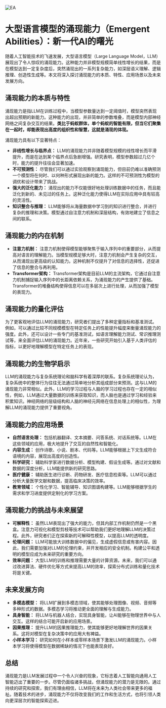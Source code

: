 ![EA](BigModel/EA/EA.png)
# 大型语言模型的涌现能力（Emergent Abilities）：新一代AI的曙光

随着人工智能技术的飞速发展，大型语言模型（Large Language Model，LLM）展现出了令人惊叹的涌现能力。这种能力并非模型规模简单线性增长的结果，而是在模型达到一定复杂度后，突然涌现出的一系列复杂能力，如深层语义理解、逻辑推理、创造性生成等。本文将深入探讨涌现能力的本质、特性、应用场景以及未来发展方向。

## 涌现能力的本质与特性

涌现能力是指LLM在训练过程中，当模型参数量达到一定阈值时，模型突然表现出超出预期的新能力。这种能力的出现，并非简单的参数堆叠，而是模型内部神经网络之间复杂交互的结果。**类比于蚂蚁群体，单个蚂蚁的智能有限，但当它们聚集在一起时，却能表现出高度的组织性和智慧，这就是涌现的体现。**

涌现能力具有以下显著特点：

- **非线性增长与临界点：** LLM的涌现能力并非随着模型规模的线性增长而平滑提升，而是在达到某个临界点后急剧增强。研究表明，模型参数超过几亿个时，能力的提升往往会显著加速。
- **不可预测性：** 尽管我们可以通过实验观察到涌现能力，但目前仍难以准确预测一个模型将在何时、以何种形式展现出新的能力。这样的不可预测性为模型的调优和设计带来了挑战。
- **强大的泛化能力：** 涌现出的能力不仅能很好地处理训练数据中的任务，而且能泛化到新的、未见过的任务上。这种泛化能力使得LLM在实际应用中具有较高的灵活性。
- **知识整合与推理：** LLM能够将从海量数据中学习到的知识进行整合，并进行复杂的推理和决策。模型通过自注意力机制和深层结构，有效地建立了信息之间的联系。

## 涌现能力的内在机制

- **注意力机制：** 注意力机制使得模型能够聚焦于输入序列中的重要部分，从而提高对语言的理解能力。当模型规模足够大时，注意力机制会产生复杂的交互，从而涌现出更高级的认知能力。这种机制不仅提升了对信息的选择性，还促进了信息的整合与再利用。
- **Transformer架构：** Transformer架构是目前LLM的主流架构，它通过自注意力机制捕捉输入序列中的长距离依赖关系，为涌现能力的产生提供了基础。Transformer的堆叠结构使得信息可以在多层次上进行处理，从而加强了模型的表现力。

## 涌现能力的量化评估

为了更客观地评估LLM的涌现能力，研究者们提出了多种定量指标和基准测试。例如，可以通过比较不同规模模型在特定任务上的性能提升幅度来衡量涌现能力的强度。此外，还可以设计一些专门的基准测试，如语言理解能力测试、常识推理测试等，来全面评估LLM的涌现能力。近年来，一些研究开始引入基于人类评估的指标，以更好地理解模型在特定任务上的表现。

## 涌现能力的生物学启示

LLM的涌现能力与复杂系统理论和脑科学有着深厚的联系。复杂系统理论认为，复杂系统中的整体行为往往无法通过简单地分析其组成部分来预测。这与LLM的涌现能力非常相似。此外，LLM的学习过程与人脑的学习过程也存在一定的相似性，例如，LLM通过大量数据的训练来获取知识，而人脑也是通过学习和经验来积累知识。神经网络的层级结构和人脑的神经元网络在信息处理上的相似性，为理解LLM的涌现能力提供了重要视角。

## 涌现能力的应用场景

- **自然语言处理：** 包括机器翻译、文本摘要、问答系统、对话系统等。LLM在这些领域的应用，极大地提升了交互的自然性和智能化。
- **内容生成：** 创作诗歌、小说、剧本、代码等。LLM能够根据上下文生成符合语境的内容，展现出高度的创造性。
- **科学研究：** 辅助科学家进行数据分析、模型构建、假设生成等。通过对文献和数据的深度分析，LLM能提供新的研究思路。
- **医疗健康：** 辅助医生进行诊断、药物研发、医疗信息检索等。LLM可以通过分析大量医学文献和数据，提高临床决策的效率。
- **教育领域：** 个性化学习、智能辅导、知识图谱构建等。LLM能够根据学生的需求和学习进度提供定制化的学习方案。

## 涌现能力的挑战与未来展望

- **可解释性：** 虽然LLM表现出了强大的能力，但其内部工作机制仍然是一个黑盒。注意力可视化和模型剪枝等技术可以帮助我们更好地理解LLM的决策过程。此外，研究者们正在探索新的可解释性模型，以提高LLM的透明度。
- **伦理问题：** LLM可能放大训练数据中的偏见，生成虚假信息或有害内容。因此，我们需要加强对LLM的伦理约束，并开发相应的安全机制。构建公平和透明的模型应成为未来研究的重要方向。
- **效率问题：** 大型LLM的训练和推理需要大量的计算资源。未来，我们可以通过改进算法、硬件优化等方式来提高LLM的效率，探索分布式训练和量化技术将是关键。

## 未来发展方向

- **多模态模型：** 将LLM扩展到多模态领域，使其能够处理图像、视频、音频等多种形式的数据。多模态学习将推动更全面的理解与生成能力。
- **具身智能：** 将LLM与机器人结合，实现具身智能，让AI能够在物理世界中与人交互。这样的结合可能开启新的应用场景。
- **因果推理：** 提升LLM的因果推理能力，使其能够更好地理解世界的因果关系。这将对模型在复杂决策中的应用大有裨益。
- **小样本学习：** 研究如何在小样本或零样本场景下激发LLM的涌现能力。小样本学习将使得模型在数据稀缺的情况下也能表现良好。

## 总结

涌现能力是LLM发展过程中一个令人兴奋的现象，它标志着人工智能向通用人工智能迈出了重要的一步。尽管仍面临诸多挑战，但涌现能力的潜力是无限的。通过持续的研究和探索，我们有理由相信，LLM将在未来为人类社会带来更多的福祉。随着技术的进步，涌现能力不仅将改变我们的工作和生活方式，也将引领人类向更深层次的智能探索迈进。
